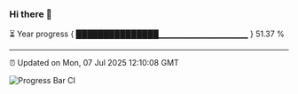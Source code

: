 ### Hi there 👋

⏳ Year progress { ███████████████▁▁▁▁▁▁▁▁▁▁▁▁▁▁▁ } 51.37 %

---

⏰ Updated on Mon, 07 Jul 2025 12:10:08 GMT

![Progress Bar CI](https://github.com/liununu/liununu/workflows/Progress%20Bar%20CI/badge.svg)
